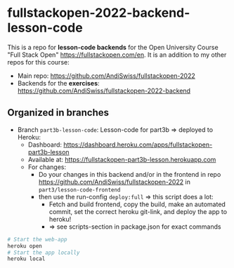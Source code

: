 # fullstackopen-2022-backend-lesson-code

This is a repo for **lesson-code backends** for the Open University Course "Full Stack Open" https://fullstackopen.com/en. It is an addition to my other repos for this course: 
- Main repo: https://github.com/AndiSwiss/fullstackopen-2022
- Backends for the **exercises**: https://github.com/AndiSwiss/fullstackopen-2022-backend

## Organized in branches
- Branch `part3b-lesson-code`: Lesson-code for part3b => deployed to Heroku:
  - Dashboard: https://dashboard.heroku.com/apps/fullstackopen-part3b-lesson
  - Available at: https://fullstackopen-part3b-lesson.herokuapp.com
  - For changes:
    - Do your changes in this backend and/or in the frontend in repo https://github.com/AndiSwiss/fullstackopen-2022 in `part3/lesson-code-frontend`
    - then use the run-config `deploy:full` => this script does a lot:
      - Fetch and build frontend, copy the build, make an automated commit, set the correct heroku git-link, and deploy the app to heroku! 
      - => see scripts-section in package.json for exact commands

```bash
# Start the web-app
heroku open
# Start the app locally
heroku local
```
